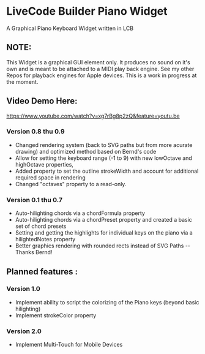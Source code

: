 # LiveCode Builder Piano Widget
A Graphical Piano Keyboard Widget written in LCB

## NOTE: 

This Widget is a graphical GUI element only. It produces no sound on it's own and is meant to be attached to a MIDI play back engine.
See my other Repos for playback engines for Apple devices. This is a work in progress at the moment.
 
## Video Demo Here:
https://www.youtube.com/watch?v=xg7rBg8p2zQ&feature=youtu.be

### Version 0.8 thu 0.9
- Changed rendering system (back to SVG paths but from more acurate drawing) and optimized method based on Bernd's code
- Allow for setting the keyboard range (-1 to 9) with new lowOctave and highOctave properties,
- Added property to set the outline strokeWidth and account for additional required space in rendering
- Changed "octaves" property to a read-only.

### Version 0.1 thu 0.7
- Auto-hilighting chords via a chordFormula property
- Auto-hilighting chords via a chordPreset property and created a basic set of chord presets
- Setting and getting the highlights for individual keys on the piano via a hilightedNotes property
- Better graphics rendering with rounded rects instead of SVG Paths -- Thanks Bernd!

## Planned features :

### Version 1.0
- Implement ability to script the colorizing of the Piano keys (beyond basic hilighting)
- Implement strokeColor property

### Version 2.0
- Implement Multi-Touch for Mobile Devices

